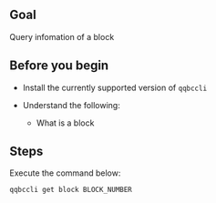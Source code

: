## Goal

Query infomation of a block

## Before you begin

* Install the currently supported version of `qqbccli`

* Understand the following:
  * What is a block

## Steps

Execute the command below:

```sh
qqbccli get block BLOCK_NUMBER
```